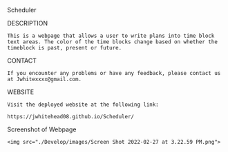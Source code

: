 Scheduler

DESCRIPTION

    This is a webpage that allows a user to write plans into time block text areas. The color of the time blocks change based on whether the timeblock is past, present or future. 

CONTACT

    If you encounter any problems or have any feedback, please contact us at Jwhitexxxx@gmail.com.

WEBSITE

    Visit the deployed website at the following link: 

    https://jwhitehead08.github.io/Scheduler/


Screenshot of Webpage

    <img src="./Develop/images/Screen Shot 2022-02-27 at 3.22.59 PM.png">
